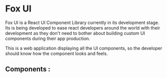 # Fox UI

Fox UI is a React UI Component Library currently in its development stage. Its is being developed to ease react developers around the world with their development as they don't need to bother about building custom UI components during their app production.

This is a web application displaying all the UI components, so the developer should know how the component looks and feels.

## Components :